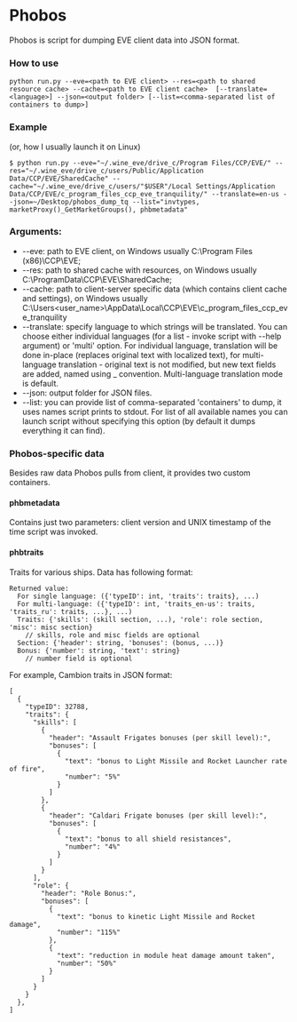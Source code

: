 # Phobos
Phobos is script for dumping EVE client data into JSON format.

### How to use

    python run.py --eve=<path to EVE client> --res=<path to shared resource cache> --cache=<path to EVE client cache>  [--translate=<language>] --json=<output folder> [--list=<comma-separated list of containers to dump>]

### Example
(or, how I usually launch it on Linux)

    $ python run.py --eve="~/.wine_eve/drive_c/Program Files/CCP/EVE/" --res="~/.wine_eve/drive_c/users/Public/Application Data/CCP/EVE/SharedCache" --cache="~/.wine_eve/drive_c/users/"$USER"/Local Settings/Application Data/CCP/EVE/c_program_files_ccp_eve_tranquility/" --translate=en-us --json=~/Desktop/phobos_dump_tq --list="invtypes, marketProxy()_GetMarketGroups(), phbmetadata"

### Arguments:

* --eve: path to EVE client, on Windows usually C:\Program Files (x86)\CCP\EVE\;
* --res: path to shared cache with resources, on Windows usually C:\ProgramData\CCP\EVE\SharedCache\;
* --cache: path to client-server specific data (which contains client cache and settings), on Windows usually C:\Users\<user_name>\AppData\Local\CCP\EVE\c_program_files_ccp_eve_tranquility
* --translate: specify language to which strings will be translated. You can choose either individual languages (for a list - invoke script with --help argument) or 'multi' option. For individual language, translation will be done in-place (replaces original text with localized text), for multi-language translation - original text is not modified, but new text fields are added, named using <field name>_<language code> convention. Multi-language translation mode is default.
* --json: output folder for JSON files.
* --list: you can provide list of comma-separated 'containers' to dump, it uses names script prints to stdout. For list of all available names you can launch script without specifying this option (by default it dumps everything it can find).

### Phobos-specific data
Besides raw data Phobos pulls from client, it provides two custom containers.

#### phbmetadata
Contains just two parameters: client version and UNIX timestamp of the time script was invoked.

#### phbtraits
Traits for various ships. Data has following format:

    Returned value:
      For single language: ({'typeID': int, 'traits': traits}, ...)
      For multi-language: ({'typeID': int, 'traits_en-us': traits, 'traits_ru': traits, ...}, ...)
      Traits: {'skills': (skill section, ...), 'role': role section, 'misc': misc section}
        // skills, role and misc fields are optional
      Section: {'header': string, 'bonuses': (bonus, ...)}
      Bonus: {'number': string, 'text': string}
        // number field is optional

For example, Cambion traits in JSON format:

    [
      {
        "typeID": 32788,
        "traits": {
          "skills": [
            {
              "header": "Assault Frigates bonuses (per skill level):",
              "bonuses": [
                {
                  "text": "bonus to Light Missile and Rocket Launcher rate of fire",
                  "number": "5%"
                }
              ]
            },
            {
              "header": "Caldari Frigate bonuses (per skill level):",
              "bonuses": [
                {
                  "text": "bonus to all shield resistances",
                  "number": "4%"
                }
              ]
            }
          ],
          "role": {
            "header": "Role Bonus:",
            "bonuses": [
              {
                "text": "bonus to kinetic Light Missile and Rocket damage",
                "number": "115%"
              },
              {
                "text": "reduction in module heat damage amount taken",
                "number": "50%"
              }
            ]
          }
        }
      },
    ]
